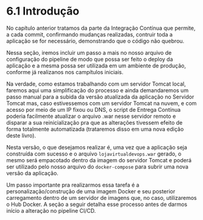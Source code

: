 # 6.1 Introdução

No capítulo anterior tratamos da parte da Integração Contínua que permite, a cada commit, confirmando mudanças realizadas, contruir toda a aplicação se for necessário, demonstrando que o código não quebrou. 

Nessa seção, iremos incluir um passo a mais no nosso arquivo de configuração do pipeline de modo que possa ser feito o deploy da aplicação e a mesma possa ser utilizada em um ambiente de produção, conforme já realizanos nos campítulos iniciais.

Na verdade, como estamos trabalhando com um servidor Tomcat local, faremos aqui uma simplificação do processo e ainda demandaremos um passo manual para a subida da versão atualizada da aplicação no Servidor Tomcat mas, caso estivessemos com um servidor Tomcat na nuvem, e com acesso por meio de um IP fixou ou DNS, o script de Entrega Contínua poderia facilmente atualizar o arquivo .war nesse servidor remoto e disparar a sua reinicialização pra que as alterações tivessem efeito de forma totalmente automatizada \(trataremos disso em uma nova edição deste livro\).

Nesta versão, o que desejamos realizar é, uma vez que a aplicação seja construída com sucesso e o arquivo `lojavirtualdevops.war` gerado, o mesmo será empacotado dentro da imagem do servidor Tomcat e poderá ser utilizado pelo nosso arquivo do `docker-compose` para subrir uma nova versão da aplicação.

Um passo importante pra realizarmos essa tarefa é a personalização/construção de uma imagem Docker e seu posterior carregamento dentro de um servidor de imagens que, no caso, utilizaremos o Hub Docker. A seção a seguir detalha esse processo antes de darmos início a alteração no pipeline CI/CD.



